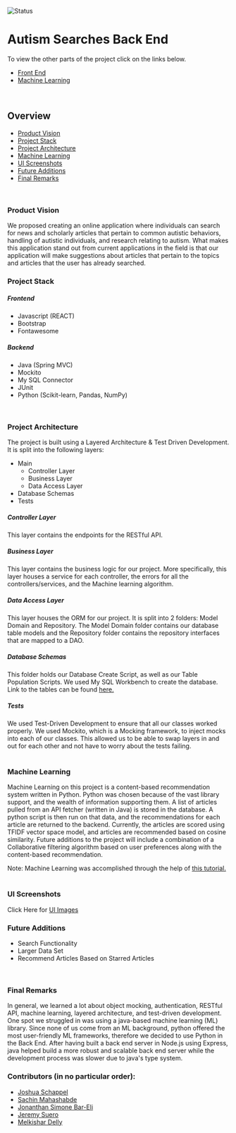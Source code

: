 ![Status](https://github.com/Software-Engineering-Final-Project/articleFetch/workflows/Java%20CI%20with%20Maven/badge.svg)
# Autism Searches Back End
To view the other parts of the project click on the links below.
- [Front End](https://github.com/Software-Engineering-Final-Project/articleRecommender)
- [Machine Learning](https://github.com/Software-Engineering-Final-Project/BackEndML)
<br />

## Overview
- [Product Vision](https://github.com/Software-Engineering-Final-Project/articleFetch#product-vision)
- [Project Stack](https://github.com/Software-Engineering-Final-Project/articleFetch#project-stack)
- [Project Architecture](https://github.com/Software-Engineering-Final-Project/articleFetch#project-architecture)
- [Machine Learning](https://github.com/Software-Engineering-Final-Project/articleFetch#machine-learning)
- [UI Screenshots](https://github.com/Software-Engineering-Final-Project/articleFetch/blob/master/Images/README.md)
- [Future Additions](https://github.com/Software-Engineering-Final-Project/articleFetch#future-additions)
- [Final Remarks](https://github.com/Software-Engineering-Final-Project/articleFetch#final-remarks)
<br />

### Product Vision
We proposed creating an online application where individuals can search for news and scholarly articles that pertain to common autistic behaviors, handling of autistic individuals, and research relating to autism. What makes this application stand out from current applications in the field is that our application will make suggestions about articles that pertain to the topics and articles that the user has already searched.
<br />

### Project Stack
##### Frontend
- Javascript (REACT)
- Bootstrap
- Fontawesome

##### Backend
- Java (Spring MVC)
- Mockito
- My SQL Connector
- JUnit
- Python (Scikit-learn, Pandas, NumPy)
<br />

### Project Architecture
The project is built using a Layered Architecture & Test Driven Development. It is split into the following layers:
- Main
    - Controller Layer
    - Business Layer
    - Data Access Layer
- Database Schemas
- Tests

##### Controller Layer
This layer contains the endpoints for the RESTful API. 

##### Business Layer
This layer contains the business logic for our project. More specifically, this layer houses a service for each controller, the errors for all the controllers/services, and the Machine learning algorithm.

##### Data Access Layer
This layer houses the ORM for our project. It is split into 2 folders: Model Domain and Repository. The Model Domain folder contains our database table models and the Repository folder contains the repository interfaces that are mapped to a DAO.

##### Database Schemas
This folder holds our Database Create Script, as well as our Table Population Scripts. We used My SQL Workbench to create the database.
Link to the tables can be found [here.](https://github.com/Software-Engineering-Final-Project/articleFetch/tree/master/src/DatabaseSchemas)

##### Tests
We used Test-Driven Development to ensure that all our classes worked properly. We used Mockito, which is a Mocking framework, to inject mocks into each of our classes. This allowed us to be able to swap layers in and out for each other and not have to worry about the tests failing.
<br />
<br />

### Machine Learning
Machine Learning on this project is a content-based recommendation system written in Python. Python was chosen because of the vast library support, and the wealth of information supporting them. A list of articles pulled from an API fetcher (written in Java) is stored in the database. A python script is then run on that data, and the recommendations for each article are returned to the backend.
Currently, the articles are scored using TFIDF vector space model, and articles are recommended based on cosine similarity. Future additions to the project will include a combination of a Collaborative filtering algorithm based on user preferences along with the content-based recommendation. 

Note: Machine Learning was accomplished through the help of [this tutorial.](https://heartbeat.fritz.ai/recommender-systems-with-python-part-i-content-based-filtering-5df4940bd831)
<br />
<br />

### UI Screenshots
Click Here for [UI Images](https://github.com/Software-Engineering-Final-Project/articleFetch/blob/master/Images/README.md)
<br />

### Future Additions
- Search Functionality
- Larger Data Set
- Recommend Articles Based on Starred Articles
<br />

### Final Remarks
In general, we learned a lot about object mocking, authentication, RESTful API, machine learning, layered architecture, and test-driven development. One spot we struggled in was using a java-based machine learning (ML) library. Since none of us come from an ML background, python offered the most user-friendly ML frameworks, therefore we decided to use Python in the Back End. After having built a back end server in Node.js using Express, java helped build a more robust and scalable back end server while the development process was slower due to java's type system.
<br />

### Contributors (in no particular order):
- [Joshua Schappel](https://github.com/jschappel)
- [Sachin Mahashabde](https://github.com/sachinmahashabde)
- [Jonanthan Simone Bar-Eli](https://github.com/jonbareli)
- [Jeremy Suero](https://github.com/iamyobany)
- [Melkishar Delly](https://github.com/melkdelly)
